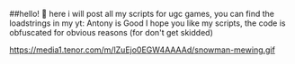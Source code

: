 ##hello! 👋
here i will post all my scripts for ugc games, you can find the loadstrings in my yt: Antony is Good
I hope you like my scripts, the code is obfuscated for obvious reasons (for don't get skidded)

https://media1.tenor.com/m/lZuEjo0EGW4AAAAd/snowman-mewing.gif
